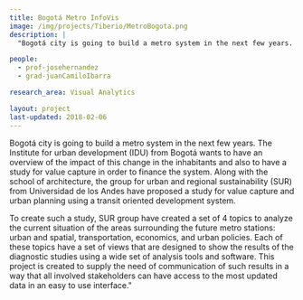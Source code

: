 ```yaml
---
title: Bogotá Metro InfoVis
image: /img/projects/Tiberio/MetroBogota.png
description: |
  "Bogotá city is going to build a metro system in the next few years. The Institute for urban development (IDU) from Bogotá wants to have an overview of the impact of this change in the inhabitants and also to have a study for value capture in order to finance the system. Along with the school of architecture, the group for urban and regional sustainability (SUR) from Universidad de los Andes have proposed a study for value capture and urban planning using a transit oriented development system.

people:
  - prof-josehernandez
  - grad-juanCamiloIbarra

research_area: Visual Analytics

layout: project
last-updated: 2018-02-06
---
```

Bogotá city is going to build a metro system in the next few years. The Institute for urban development (IDU) from Bogotá wants to have an overview of the impact of this change in the inhabitants and also to have a study for value capture in order to finance the system. Along with the school of architecture, the group for urban and regional sustainability (SUR) from Universidad de los Andes have proposed a study for value capture and urban planning using a transit oriented development system.

To create such a study,  SUR group have created a set of 4 topics to analyze the current situation of the areas surrounding the future metro stations: urban and spatial, transportation, economics, and urban policies. Each of these topics have a set of views that are designed to show the results of the diagnostic studies using a wide set of analysis tools and software. This project is created to supply the need of communication of such results in a way that all involved stakeholders can have access to the most updated data in an easy to use interface."